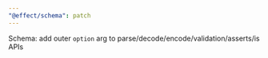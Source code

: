 ```yaml
---
"@effect/schema": patch
---
```


Schema: add outer `option` arg to parse/decode/encode/validation/asserts/is APIs
